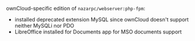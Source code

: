 ownCloud-specific edition of `nazarpc/webserver:php-fpm`:
* installed deprecated extension MySQL since ownCloud doesn't support neither MySQLi nor PDO
* LibreOffice installed for Documents app for MSO documents support
